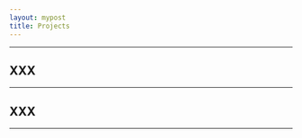 ```yaml
---
layout: mypost
title: Projects
---
```


_________________

## XXX

_________________

## XXX



<!--
* Stereo Correpsondence based on [Pyramid Stereo Matching Network](https://github.com/JiaRenChang/PSMNet)
* Ground Truth Cleaning (RGB and Depth alignment) based on Iterative Closest Point
* Ranked 4th in 2019 MICCAI [SCARED Challenge](https://endovissub2019-scared.grand-challenge.org/)
* [More information about the method](http://longqian.me/2019/12/13/3d-reconstrcution-for-endoscopic-video/)


<div style="width: 100%; text-align: right;">
	<video width="100%" height="100%" align="right" src="/public/video/project_scared.mp4" type="video/mp4" autoplay loop muted></video>
</div>
-->
_________________
<!--
## Real-Time Telepresence

* Using Azure Kinect and Microsoft HoloLens 2
* Audience Award (best project award) for Medical Augmented Reality Summer School 2019
* More information: [Teleporting the Expert Surgeon into Your OR](http://longqian.me/2019/08/29/teleporting-the-expert-into-your-operating-room/)


<div style="width: 100%; text-align:right;">
	<video width="100%" height="100%" align="right" src="/public/video/project_marss.mp4" type="video/mp4" autoplay loop muted></video>
</div>


_________________

## ARAMIS

* Augmented Realiy Assistance for Minimally-Invasive Surgery
* CUDA-accelerated Semi-Global Block Matching algorithm
* Real-time streaming and visualization on HoloLens
* [Paper](https://link.springer.com/chapter/10.1007/978-3-030-32254-0_9) accepted for oral presentation at MICCAI 2019


<div style="width: 100%; text-align: right;">
	<video width="100%" height="100%" align="right" src="/public/video/project_aramis.mp4" type="video/mp4" autoplay loop muted></video>
</div>

_________________

## Restoring the Lost Awareness Caused by HMD Occlusion

* Current OST-HMDs occlude part of user's peripheral vision
* We use screen edge or LED indicators to restore the loss awareness
* [Paper](https://ieeexplore.ieee.org/document/8456571) accepted for ISMAR 2018 and IEEE TVCG


<div style="width: 100%; text-align: right;">
	<video width="100%" height="100%" align="right" src="/public/video/project_awareness.mp4" type="video/mp4" autoplay loop muted></video>
</div>

_________________

## ARssist

* [ARssist - Augmented Reality in Robotic Surgery](http://longqian.me/2019/04/09/arssist-augmented-reality-in-robotic-surgery/)
* Precise overlay of robotic instrument and endoscope FOV indicator


<div style="width: 100%; text-align: right;">
	<video width="100%" height="100%" align="right" src="/public/video/project_arssist.mp4" type="video/mp4" autoplay loop muted></video>
</div>


_________________

## dVRK Mixed Reality Extension

* [The Rationale behind dVRK-XR](http://longqian.me/2019/06/21/dvrk-xr/)
* Enable mixed reality research for da Vinci Research Kit


<div style="width: 100%; text-align: right;">
	<video width="100%" height="100%" align="right" src="/public/video/project_dvrkxr.mp4" type="video/mp4" autoplay loop muted></video>
</div>


_________________


## Display Calibration for Optical HMDs

* 3D-3D registration between the real world space and virtual space

<p class="full-width-clear">
<img src="/public/image/project_calib3d.png" width="100%" align="right"/>
</p>


_________________


## ARToolKit for HoloLens

* Open source [repo](https://github.com/qian256/HoloLensARToolKit)
* Native wrapper for ARToolKit library for UWP
* Performance optimization for HoloLens
* [More information about ARToolKit on HoloLens](http://longqian.me/2017/01/20/artoolkit-on-hololens/)

<p class="full-width-clear">
<img src="/public/image/artoolkit-hololens-minion-thumb.png" width="60%" align="right"/>
</p>


_________________


## Augmented Reality for Combat Medics Training



_________________


## An Ethernet-to-FireWire Bridge

* To ease the low-level communication for [da Vinci Research Kit](http://www.intuitive-foundation.org/dvrk/)

<p class="full-width-clear">
	<img src="/public/image/bridge.png" width="60%" align="right"/>
</p>
-->
